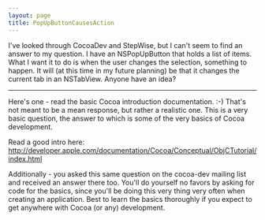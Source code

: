 ```yaml
---
layout: page
title: PopUpButtonCausesAction
---
```


I've looked through CocoaDev and StepWise, but I can't seem to find an answer to my question. I have an NSPopUpButton that holds a list of items. What I want it to do is when the user changes the selection, something to happen. It will (at this time in my future planning) be that it changes the current tab in an NSTabView. Anyone have an idea?

----

Here's one - read the basic Cocoa introduction documentation. :-) That's not meant to be a mean response, but rather a realistic one. This is a very basic question, the answer to which is some of the very basics of Cocoa development. 

Read a good intro here: http://developer.apple.com/documentation/Cocoa/Conceptual/ObjCTutorial/index.html

Additionally - you asked this same question on the cocoa-dev mailing list and received an answer there too. You'll do yourself no favors by asking for code for the basics, since you'll be doing this very thing very often when creating an application. Best to learn the basics thoroughly if you expect to get anywhere with Cocoa (or any) development.

